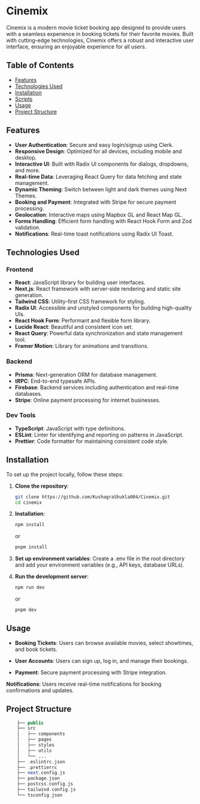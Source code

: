 # Cinemix

Cinemix is a modern movie ticket booking app designed to provide users with a seamless experience in booking tickets for their favorite movies. Built with cutting-edge technologies, Cinemix offers a robust and interactive user interface, ensuring an enjoyable experience for all users.

## Table of Contents

- [Features](#features)
- [Technologies Used](#technologies-used)
- [Installation](#installation)
- [Scripts](#scripts)
- [Usage](#usage)
- [Project Structure](#project-structure)

## Features

- **User Authentication**: Secure and easy login/signup using Clerk.
- **Responsive Design**: Optimized for all devices, including mobile and desktop.
- **Interactive UI**: Built with Radix UI components for dialogs, dropdowns, and more.
- **Real-time Data**: Leveraging React Query for data fetching and state management.
- **Dynamic Theming**: Switch between light and dark themes using Next Themes.
- **Booking and Payment**: Integrated with Stripe for secure payment processing.
- **Geolocation**: Interactive maps using Mapbox GL and React Map GL.
- **Forms Handling**: Efficient form handling with React Hook Form and Zod validation.
- **Notifications**: Real-time toast notifications using Radix UI Toast.

## Technologies Used

### Frontend

- **React**: JavaScript library for building user interfaces.
- **Next.js**: React framework with server-side rendering and static site generation.
- **Tailwind CSS**: Utility-first CSS framework for styling.
- **Radix UI**: Accessible and unstyled components for building high-quality UIs.
- **React Hook Form**: Performant and flexible form library.
- **Lucide React**: Beautiful and consistent icon set.
- **React Query**: Powerful data synchronization and state management tool.
- **Framer Motion**: Library for animations and transitions.

### Backend

- **Prisma**: Next-generation ORM for database management.
- **tRPC**: End-to-end typesafe APIs.
- **Firebase**: Backend services including authentication and real-time databases.
- **Stripe**: Online payment processing for internet businesses.

### Dev Tools

- **TypeScript**: JavaScript with type definitions.
- **ESLint**: Linter for identifying and reporting on patterns in JavaScript.
- **Prettier**: Code formatter for maintaining consistent code style.

## Installation

To set up the project locally, follow these steps:

1. **Clone the repository**:
   ```sh
   git clone https://github.com/KushagraShukla004/Cinemix.git
   cd cinemix
   ```
2. **Installation**:

   ```sh
   npm install
   ```

   or

   ```sh
   pnpm install
   ```

3. **Set up environment variables**: Create a .env file in the root directory and add your environment variables (e.g., API keys, database URLs).

4. **Run the development server**:
   ```sh
   npm run dev
   ```
   or
   ```sh
   pnpm dev
   ```

## Usage

- **Booking Tickets**: Users can browse available movies, select showtimes, and book tickets.

- **User Accounts**: Users can sign up, log in, and manage their bookings.

- **Payment**: Secure payment processing with Stripe integration.

**Notifications**: Users receive real-time notifications for booking confirmations and updates.

## Project Structure

```php
    ├── public
    ├── src
    │   ├── components
    │   ├── pages
    │   ├── styles
    │   ├── utils
    │   └── ...
    ├── .eslintrc.json
    ├── .prettierrc
    ├── next.config.js
    ├── package.json
    ├── postcss.config.js
    ├── tailwind.config.js
    └── tsconfig.json
```
